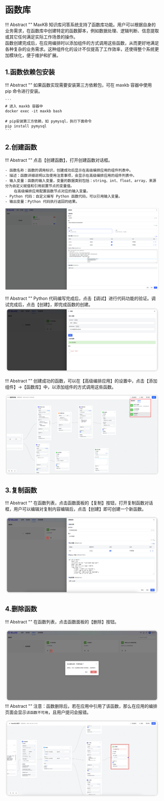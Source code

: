 # 函数库

!!! Abstract ""
    MaxKB 知识库问答系统支持了函数库功能。用户可以根据自身的业务需求，在函数库中创建特定的函数脚本，例如数据处理、逻辑判断、信息提取或其它任何满足实际工作场景的操作。       
    函数创建完成后，在应用编排时以添加组件的方式调用这些函数，从而更好地满足各种复杂的业务需求。这种组件化的设计不仅提高了工作效率，还使得整个系统更加模块化，便于维护和扩展。      


## 1.函数依赖包安装

!!! Abstract ""
    如果函数实现需要安装第三方依赖包，可在 maxkb 容器中使用 pip 命令进行安装。

    ```
    # 进入 maxkb 容器中
    docker exec -it maxkb bash

    # pip安装第三方依赖，如 pymysql，执行下面命令
    pip install pymysql 
    ```


## 2.创建函数


!!! Abstract ""
    点击【创建函数】，打开创建函数对话框。

    - 函数名称：函数的调用标识，创建成功后显示在高级编排应用的组件列表中。       
    - 描述：函数详细说明以及使用注意事项，会显示在高级编排应用的组件列表中。       
    - 输入变量：函数的输入变量，变量的数据类别包括：string、int、float、array，来源分为自定义赋值和引用前置节点的变量值。
        在高级编排应用配置函数节点对应的输入变量。    
    - Python 代码：自定义编写 Python 函数代码，可以引用输入变量。  
    - 输出变量：Python 代码执行返回的结果。

![创建函数](../../img/fx/add_fx.png)

!!! Abstract ""
    Python 代码编写完成后，点击【调试】进行代码功能的验证。调试完成后，点击【创建】，即完成函数的创建。  
![调试](../../img/fx/tiaoshi.jpg)

!!! Abstract ""
    创建成功的函数，可以在【高级编排应用】的设置中，点击【添加组件】->【函数库】中，以添加组件的方式调用这些函数。

![添加函数节点](../../img/fx/use_fx.jpg)

## 3.复制函数

!!! Abstract ""
    在函数列表，点击函数面板的【复制】按钮，打开复制函数对话框，用户可以编辑对复制内容编辑后，点击【创建】即可创建一个新函数。

![复制函数](../../img/fx/copy_fx.jpg)

## 4.删除函数

!!! Abstract ""
    在函数列表，点击函数面板的【删除】按钮。

![删除函数](../../img/fx/del_fx.jpg)
!!! Abstract ""
    注意：函数删除后，若在应用中引用了该函数，那么在应用的编排页面会显示`该函数不可用`，且用户提问会报错。 

![应用引用已删除函数](../../img/fx/use_del_fx.jpg)
